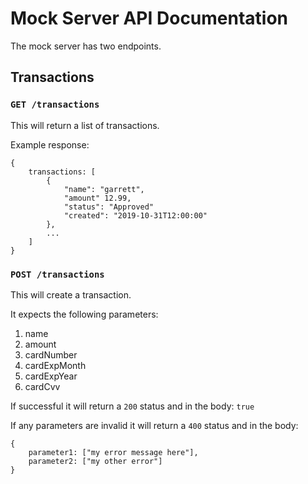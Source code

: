 # Mock Server API Documentation
The mock server has two endpoints.

## Transactions
### `GET /transactions`
This will return a list of transactions.

Example response:
```
{
    transactions: [
        {
            "name": "garrett",
            "amount" 12.99,
            "status": "Approved"
            "created": "2019-10-31T12:00:00"
        },
        ...
    ]
}
```

### `POST /transactions`
This will create a transaction.

It expects the following parameters:
1. name
2. amount
3. cardNumber
4. cardExpMonth
5. cardExpYear
6. cardCvv

If successful it will return a `200` status and in the body: `true`

If any parameters are invalid it will return a `400` status and in the body:
```
{
    parameter1: ["my error message here"],
    parameter2: ["my other error"]
}
``` 
